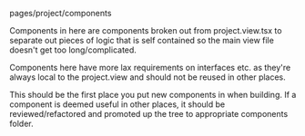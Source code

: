 pages/project/components

Components in here are components broken out from project.view.tsx to separate out pieces of logic that is self contained so the main view file doesn't get too long/complicated.

Components here have more lax requirements on interfaces etc. as they're always local to the project.view and should not be reused in other places.

This should be the first place you put new components in when building. If a component is deemed useful in other places, it should be reviewed/refactored and promoted up the tree to appropriate components folder.
